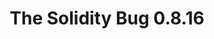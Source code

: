 ---
posted: true
guid: "60700A8D-9927-40E1-8A08-3E28D665C602"
title: "The Solidity Bug 0.8.16"
subtitle: ""
description: "The Solidity bug is back and our team is on it! Join them in reviewing the latest contract updates and minifying the bug case. Find out what they discover in the world of decentralized apps."
time: "2022-08-09 18:00:00 -0500"
itunes-explicit: false
itunes-episode: 36
itunes-episodeType: full

# More info
youtube-full: "https://youtu.be/ltnFqOWHJhA"
discussion: "https://twitter.com/fulldecent/status/1557168320041861121"

# Timeline
timeline:
  - seconds: 0
    title: Intro
  - seconds: 49
    title: Follow up -- review Arbitrum/Bridgeworld Harvesters
  - seconds: 369
    title: Solidity blog write up
  - seconds: 423
    title: One trick with Etherscan/Remix
  - seconds: 552
    title: Minimize this test case
  - seconds: 808
    title: The basic testing process (to minimize)
  - seconds: 924
    title: Does it have to be public?
  - seconds: 1150
    title: No zero-length arrays?
  - seconds: 1333
    title: Minify around the helper function
  - seconds: 1420
    title: Minify out the function input
  - seconds: 1525
    title: Published minified test case
  - seconds: 1560
    title: Find this bug in Seaport?
  - seconds: 2172
    title: $3M alpha live on this show?
  - seconds: 2298
    title: Also check the old Wyvern protocol
  - seconds: 2640
    title: Ethics, is livestreaming zerodays good?


# File information
enclosure-url: "https://media.phor.net/csh/2022-08-09-episode-36.m4a"
enclosure-length: 59033466
enclosure-type: "audio/x-m4a"
itunes-duration: 2756

# CSH information
badges: []
---